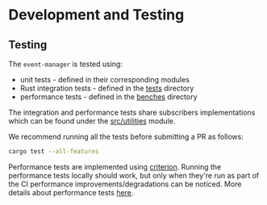 # Development and Testing

## Testing

The `event-manager` is tested using:
- unit tests - defined in their corresponding modules
- Rust integration tests - defined in the [tests](../tests) directory
- performance tests - defined in the [benches](../benches) directory

The integration and performance tests share subscribers implementations
which can be found under the [src/utilities](../src/utilities) module.

We recommend running all the tests before submitting a PR as follows:

```bash
cargo test --all-features
```

Performance tests are implemented using
[criterion](https://docs.rs/crate/criterion/). Running the performance tests
locally should work, but only when they're run as part of the CI performance
improvements/degradations can be noticed. More details about performance tests
[here](https://github.com/rust-vmm/rust-vmm-ci#performance-tests).
